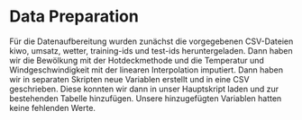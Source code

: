 # Data Preparation
Für die Datenaufbereitung wurden zunächst die vorgegebenen CSV-Dateien kiwo, umsatz, wetter, training-ids und test-ids heruntergeladen. Dann haben wir die Bewölkung mit der Hotdeckmethode und die Temperatur und Windgeschwindigkeit mit der linearen Interpolation imputiert. Dann haben wir in separaten Skripten neue Variablen erstellt und in eine CSV geschrieben. Diese konnten wir dann in unser Hauptskript laden und zur bestehenden Tabelle hinzufügen. Unsere hinzugefügten Variablen hatten keine fehlenden Werte. 
